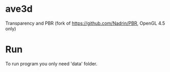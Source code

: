 # ave3d
Transparency and PBR (fork of https://github.com/Nadrin/PBR, OpenGL 4.5 only)

# Run
To run program you only need 'data' folder.
